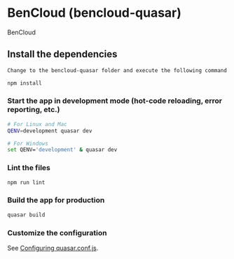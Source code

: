 # BenCloud (bencloud-quasar)

BenCloud

## Install the dependencies
```bash
Change to the bencloud-quasar folder and execute the following command

npm install
```

### Start the app in development mode (hot-code reloading, error reporting, etc.)
```bash
# For Linux and Mac
QENV=development quasar dev

# For Windows
set QENV='development' & quasar dev
```

### Lint the files
```bash
npm run lint
```

### Build the app for production
```bash
quasar build
```

### Customize the configuration
See [Configuring quasar.conf.js](https://v2.quasar.dev/quasar-cli/quasar-conf-js).
